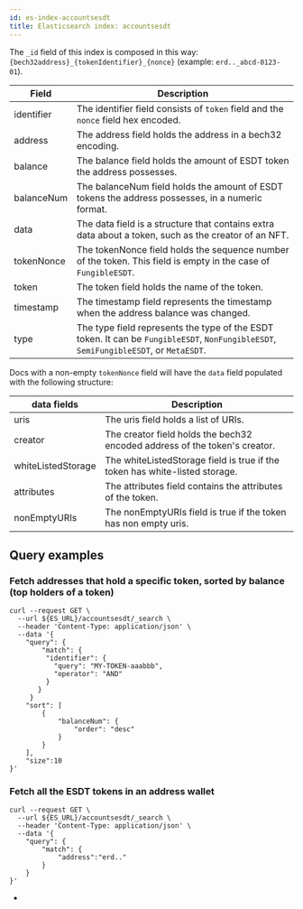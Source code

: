 ```yaml
---
id: es-index-accountsesdt
title: Elasticsearch index: accountsesdt
---
```


The `_id` field of this index is composed in this way: `{bech32address}_{tokenIdentifier}_{nonce}` (example: `erd.._abcd-0123-01`).

| Field       | Description                                                                                                                           |
|-------------|---------------------------------------------------------------------------------------------------------------------------------------|
| identifier  | The identifier field consists of `token` field and the `nonce` field hex encoded.                                                     |
| address     | The address field holds the address in a bech32 encoding.                                                                             |
| balance     | The balance field holds the amount of ESDT token the address possesses.                                                               |
| balanceNum  | The balanceNum field holds the amount of ESDT tokens the address possesses, in a numeric format.                                      |
| data        | The data field is a structure that contains extra data about a token, such as the creator of an NFT.                                  |
| tokenNonce  | The tokenNonce field holds the sequence number of the token. This field is empty in the case of `FungibleESDT`.                       |
| token       | The token field holds the name of the token.                                                                                          |
| timestamp   | The timestamp field represents the timestamp when the address balance was changed.                                                    |
| type        | The type field represents the type of the ESDT token. It can be `FungibleESDT`, `NonFungibleESDT`, `SemiFungibleESDT`, or `MetaESDT`. |


Docs with a non-empty `tokenNonce` field will have the `data` field populated with the following structure:

| data fields        | Description                                                                 |
|--------------------|-----------------------------------------------------------------------------|
| uris               | The uris field holds a list of URIs.                                        |
| creator            | The creator field holds the bech32 encoded address of the token's creator.  |
| whiteListedStorage | The whiteListedStorage field is true if the token has white-listed storage. |
| attributes         | The attributes field contains the attributes of the token.                  |
| nonEmptyURIs       | The nonEmptyURIs field is true if the token has non empty uris.             |


## Query examples

### Fetch addresses that hold a specific token, sorted by balance (top holders of a token)

```
curl --request GET \
  --url ${ES_URL}/accountsesdt/_search \
  --header 'Content-Type: application/json' \
  --data '{
    "query": {
        "match": {
         "identifier": {
           "query": "MY-TOKEN-aaabbb",
           "operator": "AND"
         }
       }
     }
    "sort": [
        {
            "balanceNum": {
                "order": "desc"
            }
        }
    ],
    "size":10
}'
```

### Fetch all the ESDT tokens in an address wallet

```
curl --request GET \
  --url ${ES_URL}/accountsesdt/_search \
  --header 'Content-Type: application/json' \
  --data '{
	"query": {
		"match": {
			"address":"erd.."
		}
	}
}'
```
+
